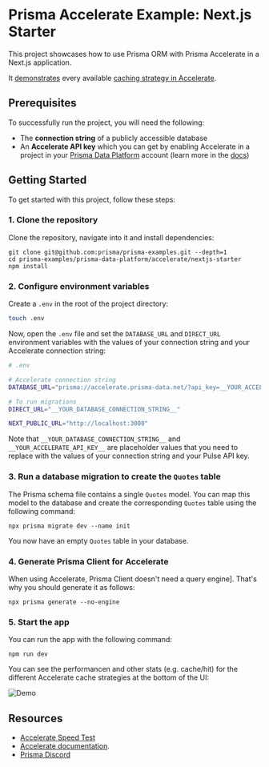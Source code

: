 # Prisma Accelerate Example: Next.js Starter

This project showcases how to use Prisma ORM with Prisma Accelerate in a Next.js application.

It [demonstrates](./app/api/route.ts#L15-46) every available [caching strategy in Accelerate](https://www.prisma.io/docs/data-platform/accelerate/concepts#cache-strategies).

## Prerequisites

To successfully run the project, you will need the following:

- The **connection string** of a publicly accessible database
- An **Accelerate API key** which you can get by enabling Accelerate in a project in your [Prisma Data Platform](https://pris.ly/pdp) account (learn more in the [docs](https://www.prisma.io/docs/platform/concepts/environments#api-keys))

## Getting Started

To get started with this project, follow these steps:

### 1. Clone the repository

Clone the repository, navigate into it and install dependencies:

```
git clone git@github.com:prisma/prisma-examples.git --depth=1
cd prisma-examples/prisma-data-platform/accelerate/nextjs-starter
npm install
```

### 2. Configure environment variables

Create a `.env` in the root of the project directory:

```bash
touch .env
```

Now, open the `.env` file and set the `DATABASE_URL` and `DIRECT_URL` environment variables with the values of your connection string and your Accelerate connection string:

```bash
# .env

# Accelerate connection string
DATABASE_URL="prisma://accelerate.prisma-data.net/?api_key=__YOUR_ACCELERATE_API_KEY__"

# To run migrations
DIRECT_URL="__YOUR_DATABASE_CONNECTION_STRING__"

NEXT_PUBLIC_URL="http://localhost:3000"
```

Note that `__YOUR_DATABASE_CONNECTION_STRING__` and `__YOUR_ACCELERATE_API_KEY__` are placeholder values that you need to replace with the values of your connection string and your Pulse API key.

### 3. Run a database migration to create the `Quotes` table

The Prisma schema file contains a single `Quotes` model. You can map this model to the database and create the corresponding `Quotes` table using the following command:

```
npx prisma migrate dev --name init
```

You now have an empty `Quotes` table in your database.

### 4. Generate Prisma Client for Accelerate

When using Accelerate, Prisma Client doesn't need a query engine]. That's why you should generate it as follows:

```
npx prisma generate --no-engine
```

### 5. Start the app

You can run the app with the following command:

```
npm run dev
```

You can see the performancen and other stats (e.g. cache/hit) for the different Accelerate cache strategies at the bottom of the UI:

![Demo](./demo.gif)

## Resources

- [Accelerate Speed Test](https://accelerate-speed-test.vercel.app/)
- [Accelerate documentation](https://www.prisma.io/docs/accelerate).
- [Prisma Discord](https://pris.ly/discord)
